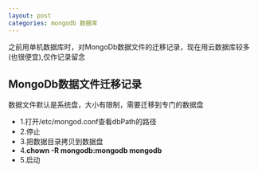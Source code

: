 ```yaml
---
layout: post
categories: mongodb 数据库
---
```


之前用单机数据库时，对MongoDb数据文件的迁移记录，现在用云数据库较多(也很便宜),仅作记录留念

## MongoDb数据文件迁移记录
数据文件默认是系统盘，大小有限制，需要迁移到专门的数据盘

- 1.打开/etc/mongod.conf查看dbPath的路径
- 2.停止
- 3.把数据目录拷贝到数据盘
- 4.**chown -R mongodb:mongodb mongodb**
- 5.启动


